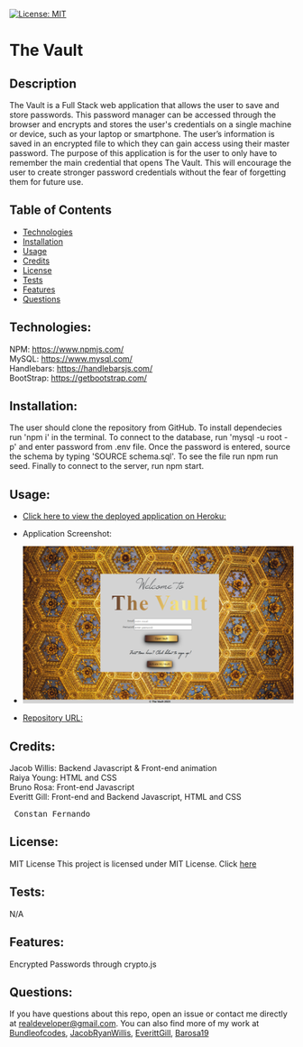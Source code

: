 [![License: MIT](https://img.shields.io/badge/License-MIT-yellow.svg)](https://opensource.org/licenses/MIT)

# The Vault

## Description

The Vault is a Full Stack web application that allows the user to save and store passwords. This password manager can be accessed through the browser and encrypts and stores the user's credentials on a single machine or device, such as your laptop or smartphone. The user’s information is saved in an encrypted file to which they can gain access using their master password. The purpose of this application is for the user to only have to remember the main credential that opens The Vault. This will encourage the user to create stronger password credentials without the fear of forgetting them for future use.

## Table of Contents

- [Technologies](#technologies)
- [Installation](#installation)
- [Usage](#usage)
- [Credits](credits)
- [License](#license)
- [Tests](#tests)
- [Features](#features)
- [Questions](#questions)

## Technologies:

NPM: https://www.npmjs.com/ <br>
MySQL: https://www.mysql.com/ <br>
Handlebars: https://handlebarsjs.com/ <br>
BootStrap: https://getbootstrap.com/

## Installation:

The user should clone the repository from GitHub. To install dependecies run 'npm i' in the terminal. To connect to the database, run 'mysql -u root -p' and enter password from .env file. Once the password is entered, source the schema by typing 'SOURCE schema.sql'. To see the file run npm run seed. Finally to connect to the server, run npm start. 

## Usage:

- [Click here to view the deployed application on Heroku:](https://thegoldenvault.herokuapp.com/) 

- Application Screenshot:

- ![Application Screenshot](/public/assets/website_screenshot.png)

- [Repository URL:](https://github.com/JacobRyanWillis/The_Vault)

## Credits:

Jacob Willis: Backend Javascript & Front-end animation <br>
Raiya Young: HTML and CSS <br>
Bruno Rosa: Front-end Javascript <br>
Everitt Gill: Front-end and Backend Javascript, HTML and CSS <br>
<pre> Constan Fernando </pre>


## License:

MIT License
This project is licensed under MIT License. Click [here](https://github.com/JacobRyanWillis/The_Vault/blob/main/LICENSE)

## Tests:

N/A

## Features:

Encrypted Passwords through crypto.js
 
## Questions:

If you have questions about this repo, open an issue or contact me directly at realdeveloper@gmail.com. You can also find more of my work at [Bundleofcodes](https://github.com/bundleofcodes), [JacobRyanWillis](https://github.com/jacobryanwillis), [EverittGill](https://github.com/everittgill), [Barosa19](https://github.com/barosa19)